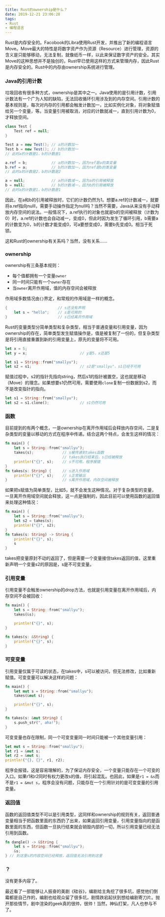 ```yaml
---
title: Rust的ownership是什么？
date: 2019-12-21 23:06:28
tags:
- Rust 
- 编程语言
---
```


Rust是内存安全的。Facobook的Libra使用Rust开发，并推出了新的编程语言Move。Move最大的特性是将数字资产作为资源（Resource）进行管理，资源的含义是只能够移动，无法复制，就像纸币一样，以此来保证数字资产的安全。其实Move的这种思想并不是独创的，Rust早已使用这样的方式来管理内存，因此Rust是内存安全的。Rust中的内存由ownership系统进行管理。

### Java的引用计数

垃圾回收有很多种方式，ownership是其中之一。Java使用的是引用计数，引用计数法有一个广为人知的缺陷，无法回收循环引用涉及到的内存空间。引用计数的基本规则是，每次对内存的引用都会触发计数加一，比如实例化对象，将对象赋值给另一个变量，等。当变量引用被取消，对应的计数就减一，直到引用计数为0，才释放空间。

```Java
class Test {
    Test ref = null;
}

Test a = new Test(); // a的计数加一
Test b = new Test(); // b的计数加一
// 此时a的计数是1，b的计数是1

a.ref = b;           // a的计数加一，因为ref是a的类变量
b.ref = a;           // b的计数加一，因为ref是b的类变量
// 此时a的计数是2，b的计数是2

a = null;            // a的计数减一，因为a的引用被释放
b = null;            // b的计数减一，因为b的引用被释放
// 此时a的计数是1，b的计数是1
```

因此，在a和b的引用被释放时，它们的计数仍然为1。想要a.ref的计数减一，就要将a.ref指向nulll，需要手动操作指定为null吗？当然不需要，Java从来没有手动释放内存空间的说法。一般情况下，a.ref执行的对象也就是b的空间被释放（计数为0）时，a.ref的计数也会自动减一，变成0，但此时因为发生了循环引用，b需要a的计数变为0，b的计数才能变成0，可a要想变成0，需要b先变成0。相当于死锁。

这和Rust的ownership有关系吗？当然，没有关系……

### ownership

ownership有三条基本规则：

- 每个值都拥有一个变量`owner`
- 同一时间只能有一个`owner`存在
- 当`owner`离开作用域，值的内存空间会被释放

作用域多数情况由`{}`界定，和常规的作用域是一样的概念。

```Rust
{                       // s还没有声明
    let s = "hello";    // s是可用的
}                       // s已经离开作用域
```

Rust的变量类型分简单类型和复杂类型，相当于普通变量和引用变量，因为ownership的存在，简单类型发生赋值操作是，值是被复制了一份的，但复杂类型是将引用直接重置到新的引用变量上，原先的变量将不可用。

```Rust
let x = 5;
let y = x;                        // y是5，x还是5

let s1 = String::from("smallyu");
let s2 = s1;                      // s2是"smallyu"，s1已经不可用
```

赋值过程中，s2的指针先指向string，然后s1的指针被置空，这也就是移动（Move）的理念。如果想要s1仍然可用，需要使用`clone`复制一份数据到s2，而不是改变指针的指向。

```Rust
let s1 = String::from("smallyu");
let s2 = s1.clone();              // s1仍然可用
```

### 函数

目前提到的有两个概念，一是ownership在离开作用域后会释放内存空间，二是复杂类型的变量以移动的方式在程序中传递。结合这两个特点，会发生这样的情况：

```Rust
fn main() {
    let s = String::from("smallyu");
    takes(s);             // s被传递到takes函数
                          // takes执行结束后，s已经被释放
    println!("{}", s);    // s不可用，程序报错
}
fn takes(s: String) {     // s进入作用域
    println!("{}", s);    // s正常输出
}                         // s离开作用域，内存空间被释放
```

如果把s赋值为简单类型，比如5，就不会发生这种情况。对于复杂类型的变量，一旦离开作用域空间就会释放，这一点是强制的，因此目前可以使用函数的返回值来处理这种情况：

```Rust
fn main() {
    let s = String::from("smallyu");
    let s2 = takes(s); 
    println!("{}", s2);
}
fn takes(s: String) -> String { 	
    println!("{}", s); 
    s
} 						
```

takes把变量原封不动的返回了，但是需要一个变量接住takes返回的值，这里重新声明一个变量s2的原因是，s是不可变变量。

### 引用变量

引用变量不会触发ownership的drop方法，也就是引用变量在离开作用域后，内存空间不会被回收：

```Rust
fn main() {
    let s = String::from("smallyu");
    takes(&s);

    println!("{}", s);
}

fn takes(s: &String) {
    println!("{}", s);
}
```

### 可变变量

引用变量仅属于可读的状态，在takes中，s可以被访问，但无法修改，比如重新赋值。可变变量可以解决这样的问题：

```Rust
fn main() {
    let mut s = String::from("smallyu");
    takes(&mut s);

    println!("{}", s);
}

fn takes(s: &mut String) {
    s.push_str(", aha!");
}
```

可变变量也存在限制，同一个可变变量同一时间只能被一个其他变量引用：

```Rust
let mut s = String::from("smallyu");
let r1 = &mut s;
let r2 = &mut s;
println!("{}, {}", r1, r2);
```

程序会报错，这是容易理解的，为了保证内存安全，一个变量只能存在一个可变的入口。如果r1和r2同时有权力更改s的值，将引起混乱。也因此，如果是`r1 = &s`而不是`r1 = &mut s`，程序会没有问题，只能存在一个引用针对的是可变变量的引用变量。

### 返回值

函数的返回值类型不可以是引用类型，这同样和ownership的规则有关，返回普通变量相当于把函数里面的东西扔了出来，如果返回引用变量，引用变量指向的是函数里面的东西，但函数一旦执行结束就会销毁内部的一切，所以引用变量已经无法引用到函数。

```Rust
fn dangle() -> &String {
    let s = String::from("smallyu");
    &s;
} // 到这里s的内容空间已经释放，返回值无法引用到这里
```

### ？

没有更多内容了。

最近看了一部能够让人振奋的美剧《硅谷》，编剧给主角挖了很多坑，感觉他们倒霉都是自己作的，编剧也给观众留了很多坑，剧情跌宕起伏到想给编剧寄刀片。抛开那些情节，剧中渲染的geek真的很帅，很帅！当然，神仙打架，凡人也参与不了。